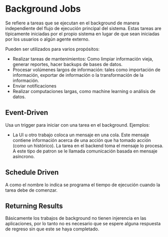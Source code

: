 # Background Jobs

Se refiere a tareas que se ejecutan en el background de manera independiente del flujo de ejecución principal del sistema. Estas tareas are típicamente iniciadas por el propio sistema en lugar de que sean iniciadas por los usuarios o algún agente externo.

Pueden ser utilizados para varios propósitos:

- Realizar tareas de mantenimientos: Como limpiar información vieja, generar reportes, hacer backups de bases de datos.
- Procesar volúmenes largos de información: tales como importación de información, exportar de información o la transformación de la información.
- Enviar notificaciones
- Realizar computaciones largas, como machine learning o análisis de datos.

## Event-Driven

Usa un trigger para iniciar con una tarea en el background.
Ejemplos:

- La UI u otro trabajo coloca un mensaje en una cola. Este mensaje contiene información acerca de una acción que ha tomado acción (como un histórico). La tarea en el backend toma el mensaje lo procesa. A este tipo de patron se le llamada comunicación basada en mensaje asíncrono.

## Schedule Driven

A como el nombre lo indica se programa el tiempo de ejecución cuando la tarea debe de comenzar.

## Returning Results

Básicamente los trabajos de background no tienen injerencia en las aplicaciones, por lo tanto no es necesario que se espere alguna respuesta de regreso sin que este se haya completado.
